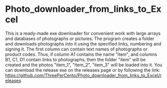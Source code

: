 # Photo_downloader_from_links_to_Excel
This is a ready-made exe downloader for convenient work with large arrays and databases of photographs or pictures. The program creates a folder and downloads photographs into it using the specified links, numbering and signing it.
The first column can contain text names of photographs or product codes.
Thus, if column A1 contains the name "item", and columns B1, C1, D1 contain links to photographs, then the folder "item" will be created and the photos "item_1", ​​"item_2", "item_3" will be loaded into it.
You can download the release exe on the releases page or by following the link: https://github.com/ThreePerCento/Photo_downloader_from_links_to_Excel/releases

